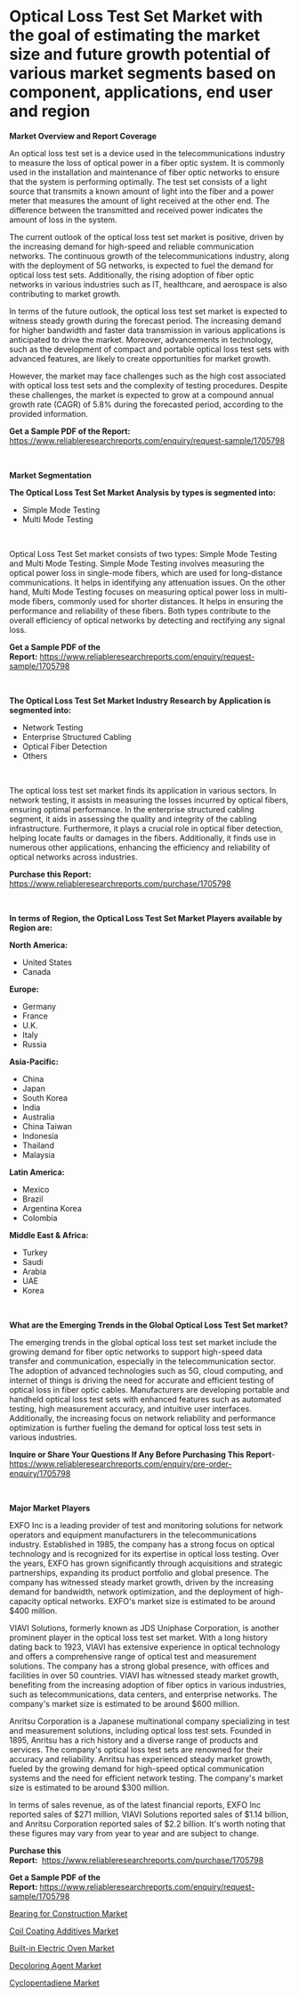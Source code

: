 <p><h1>Optical Loss Test Set Market with the goal of estimating the market size and future growth potential of various market segments based on component, applications, end user and region</h1></p><p><strong>Market Overview and Report Coverage</strong></p>
<p><p>An optical loss test set is a device used in the telecommunications industry to measure the loss of optical power in a fiber optic system. It is commonly used in the installation and maintenance of fiber optic networks to ensure that the system is performing optimally. The test set consists of a light source that transmits a known amount of light into the fiber and a power meter that measures the amount of light received at the other end. The difference between the transmitted and received power indicates the amount of loss in the system.</p><p>The current outlook of the optical loss test set market is positive, driven by the increasing demand for high-speed and reliable communication networks. The continuous growth of the telecommunications industry, along with the deployment of 5G networks, is expected to fuel the demand for optical loss test sets. Additionally, the rising adoption of fiber optic networks in various industries such as IT, healthcare, and aerospace is also contributing to market growth.</p><p>In terms of the future outlook, the optical loss test set market is expected to witness steady growth during the forecast period. The increasing demand for higher bandwidth and faster data transmission in various applications is anticipated to drive the market. Moreover, advancements in technology, such as the development of compact and portable optical loss test sets with advanced features, are likely to create opportunities for market growth.</p><p>However, the market may face challenges such as the high cost associated with optical loss test sets and the complexity of testing procedures. Despite these challenges, the market is expected to grow at a compound annual growth rate (CAGR) of 5.8% during the forecasted period, according to the provided information.</p></p>
<p><strong>Get a Sample PDF of the Report:</strong> <a href="https://www.reliableresearchreports.com/enquiry/request-sample/1705798">https://www.reliableresearchreports.com/enquiry/request-sample/1705798</a></p>
<p>&nbsp;</p>
<p><strong>Market Segmentation</strong></p>
<p><strong>The Optical Loss Test Set Market Analysis by types is segmented into:</strong></p>
<p><ul><li>Simple Mode Testing</li><li>Multi Mode Testing</li></ul></p>
<p>&nbsp;</p>
<p><p>Optical Loss Test Set market consists of two types: Simple Mode Testing and Multi Mode Testing. Simple Mode Testing involves measuring the optical power loss in single-mode fibers, which are used for long-distance communications. It helps in identifying any attenuation issues. On the other hand, Multi Mode Testing focuses on measuring optical power loss in multi-mode fibers, commonly used for shorter distances. It helps in ensuring the performance and reliability of these fibers. Both types contribute to the overall efficiency of optical networks by detecting and rectifying any signal loss.</p></p>
<p><strong>Get a Sample PDF of the Report:</strong>&nbsp;<a href="https://www.reliableresearchreports.com/enquiry/request-sample/1705798">https://www.reliableresearchreports.com/enquiry/request-sample/1705798</a></p>
<p>&nbsp;</p>
<p><strong>The Optical Loss Test Set Market Industry Research by Application is segmented into:</strong></p>
<p><ul><li>Network Testing</li><li>Enterprise Structured Cabling</li><li>Optical Fiber Detection</li><li>Others</li></ul></p>
<p>&nbsp;</p>
<p><p>The optical loss test set market finds its application in various sectors. In network testing, it assists in measuring the losses incurred by optical fibers, ensuring optimal performance. In the enterprise structured cabling segment, it aids in assessing the quality and integrity of the cabling infrastructure. Furthermore, it plays a crucial role in optical fiber detection, helping locate faults or damages in the fibers. Additionally, it finds use in numerous other applications, enhancing the efficiency and reliability of optical networks across industries.</p></p>
<p><strong>Purchase this Report:</strong>&nbsp; <a href="https://www.reliableresearchreports.com/purchase/1705798">https://www.reliableresearchreports.com/purchase/1705798</a></p>
<p>&nbsp;</p>
<p><strong>In terms of Region, the Optical Loss Test Set Market Players available by Region are:</strong></p>
<p>
    <p> <strong> North America: </strong>
        <ul>
            <li>United States</li>
            <li>Canada</li>
        </ul>
        </p> 
    <p> <strong> Europe: </strong>
        <ul>
            <li>Germany</li>
            <li>France</li>
            <li>U.K.</li>
            <li>Italy</li>
            <li>Russia</li>
        </ul>
        </p> 
    <p> <strong> Asia-Pacific: </strong>
        <ul>
            <li>China</li>
            <li>Japan</li>
            <li>South Korea</li>
            <li>India</li>
            <li>Australia</li>
            <li>China Taiwan</li>
            <li>Indonesia</li>
            <li>Thailand</li>
            <li>Malaysia</li>
        </ul>
        </p> 
    <p> <strong> Latin America: </strong>
        <ul>
            <li>Mexico</li>
            <li>Brazil</li>
            <li>Argentina Korea</li>
            <li>Colombia</li>
        </ul>
        </p> 
    <p> <strong> Middle East & Africa: </strong>
        <ul>
            <li>Turkey</li>
            <li>Saudi</li>
            <li>Arabia</li>
            <li>UAE</li>
            <li>Korea</li>
        </ul>
    </p>
    </p>
<p>&nbsp;</p>
<p><strong>What are the Emerging Trends in the Global Optical Loss Test Set market?</strong></p>
<p><p>The emerging trends in the global optical loss test set market include the growing demand for fiber optic networks to support high-speed data transfer and communication, especially in the telecommunication sector. The adoption of advanced technologies such as 5G, cloud computing, and internet of things is driving the need for accurate and efficient testing of optical loss in fiber optic cables. Manufacturers are developing portable and handheld optical loss test sets with enhanced features such as automated testing, high measurement accuracy, and intuitive user interfaces. Additionally, the increasing focus on network reliability and performance optimization is further fueling the demand for optical loss test sets in various industries.</p></p>
<p><strong>Inquire or Share Your Questions If Any Before Purchasing This Report</strong>- <a href="https://www.reliableresearchreports.com/enquiry/pre-order-enquiry/1705798">https://www.reliableresearchreports.com/enquiry/pre-order-enquiry/1705798</a></p>
<p>&nbsp;</p>
<p><strong>Major Market Players</strong></p>
<p><p>EXFO Inc is a leading provider of test and monitoring solutions for network operators and equipment manufacturers in the telecommunications industry. Established in 1985, the company has a strong focus on optical technology and is recognized for its expertise in optical loss testing. Over the years, EXFO has grown significantly through acquisitions and strategic partnerships, expanding its product portfolio and global presence. The company has witnessed steady market growth, driven by the increasing demand for bandwidth, network optimization, and the deployment of high-capacity optical networks. EXFO's market size is estimated to be around $400 million.</p><p>VIAVI Solutions, formerly known as JDS Uniphase Corporation, is another prominent player in the optical loss test set market. With a long history dating back to 1923, VIAVI has extensive experience in optical technology and offers a comprehensive range of optical test and measurement solutions. The company has a strong global presence, with offices and facilities in over 50 countries. VIAVI has witnessed steady market growth, benefiting from the increasing adoption of fiber optics in various industries, such as telecommunications, data centers, and enterprise networks. The company's market size is estimated to be around $600 million.</p><p>Anritsu Corporation is a Japanese multinational company specializing in test and measurement solutions, including optical loss test sets. Founded in 1895, Anritsu has a rich history and a diverse range of products and services. The company's optical loss test sets are renowned for their accuracy and reliability. Anritsu has experienced steady market growth, fueled by the growing demand for high-speed optical communication systems and the need for efficient network testing. The company's market size is estimated to be around $300 million.</p><p>In terms of sales revenue, as of the latest financial reports, EXFO Inc reported sales of $271 million, VIAVI Solutions reported sales of $1.14 billion, and Anritsu Corporation reported sales of $2.2 billion. It's worth noting that these figures may vary from year to year and are subject to change.</p></p>
<p><strong>Purchase this Report:</strong>&nbsp;&nbsp;<a href="https://www.reliableresearchreports.com/purchase/1705798">https://www.reliableresearchreports.com/purchase/1705798</a></p>
<p></p>
<p><strong>Get a Sample PDF of the Report:</strong>&nbsp;<a href="https://www.reliableresearchreports.com/enquiry/request-sample/1705798">https://www.reliableresearchreports.com/enquiry/request-sample/1705798</a></p>
<p><p><a href="https://medium.com/@amyjacobi1918/bearing-for-construction-market-report-reveals-the-latest-trends-and-growth-opportunities-of-this-aef3bf1678af">Bearing for Construction Market</a></p><p><a href="https://github.com/ChiragRP21/Market-Research-Report-List-1/blob/main/coil-coating-additives-market.md">Coil Coating Additives Market</a></p><p><a href="https://medium.com/@fredyconn/built-in-electric-oven-market-report-reveals-the-latest-trends-and-growth-opportunities-of-this-b67d01c95bd0">Built-in Electric Oven Market</a></p><p><a href="https://www.linkedin.com/pulse/decoloring-agent-market-share-amp-new-trends-analysis-report-jewxe/">Decoloring Agent Market</a></p><p><a href="https://www.linkedin.com/pulse/cyclopentadiene-market-share-amp-new-trends-analysis-report-qaooe/">Cyclopentadiene Market</a></p></p>